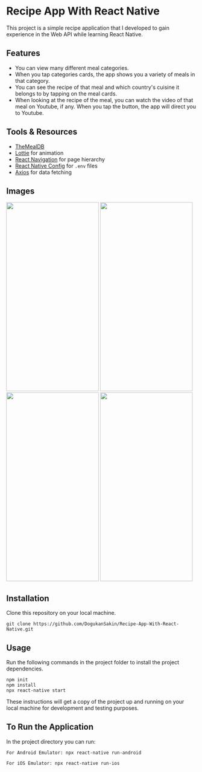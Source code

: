 # Recipe App With React Native
This project is a simple recipe application that I developed to gain experience in the Web API while learning React Native. 

## Features

- You can view many different meal categories. 
- When you tap categories cards, the app shows you a variety of meals in that category. 
- You can see the recipe of that meal and which country's cuisine it belongs to by tapping on the meal cards. 
- When looking at the recipe of the meal, you can watch the video of that meal on Youtube, if any. When you tap the button, the app will direct you to Youtube. 
## Tools & Resources

- [TheMealDB](https://www.themealdb.com/api.php)
- [Lottie](https://github.com/lottie-react-native/lottie-react-native) for animation
- [React Navigation](https://reactnavigation.org/) for page hierarchy
- [React Native Config](https://github.com/luggit/react-native-config) for `.env` files
- [Axios](https://github.com/axios/axios) for data fetching

## Images
<img src="https://user-images.githubusercontent.com/86911611/163735347-ef5e4833-fdbf-48c7-ab71-e30c942b3022.png" width="245" height="500" /><img/>
<img src="https://user-images.githubusercontent.com/86911611/163735348-0a720a3a-8e83-4b7a-80db-e1262481e19d.png" width="245" height="500" /><img/>
<img src="https://user-images.githubusercontent.com/86911611/163735349-2bc995bc-c9c3-4c5a-9da4-e9e8fb51cfd0.png" width="245" height="500" /><img/>
<img src="https://user-images.githubusercontent.com/86911611/163735350-465fd97b-4afb-4526-b0c8-8c8e118db8c8.png" width="245" height="500" /><img/>

## Installation

Clone this repository on your local machine.

```
git clone https://github.com/DogukanSakin/Recipe-App-With-React-Native.git
```

## Usage

Run the following commands in the project folder to install the project dependencies.

```
npm init
npm install
npx react-native start
```

These instructions will get a copy of the project up and running on your local machine for development and testing purposes.

## To Run the Application
In the project directory you can run:

```
For Android Emulator: npx react-native run-android
```

```
For iOS Emulator: npx react-native run-ios
```
